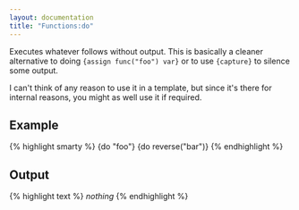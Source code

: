```yaml
---
layout: documentation
title: "Functions:do"
---
```


Executes whatever follows without output. This is basically a cleaner alternative to doing `{assign func("foo") var}` or to use `{capture}` to silence some output.

I can't think of any reason to use it in a template, but since it's there for internal reasons, you might as well use it if required.

## Example
{% highlight smarty %}
{do "foo"}
{do reverse("bar")}
{% endhighlight %}

## Output
{% highlight text %}
*nothing*
{% endhighlight %}
